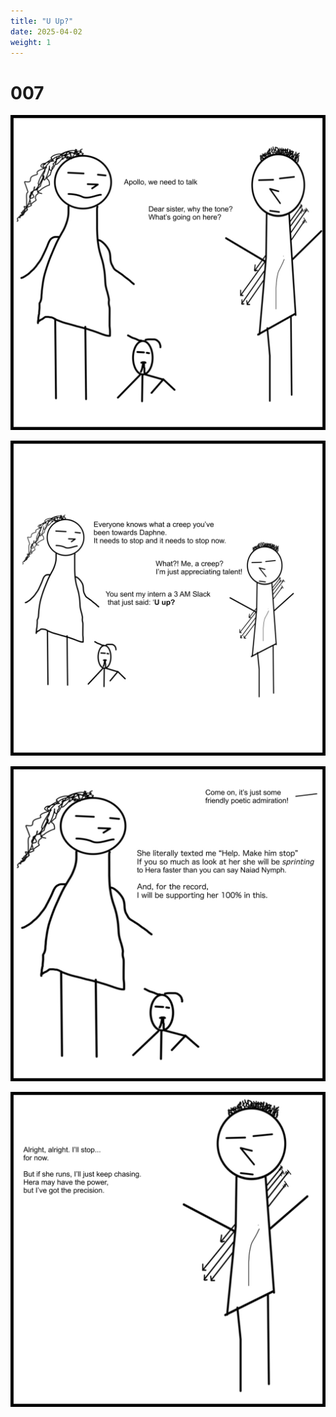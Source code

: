 ```yaml
---
title: "​U Up?"
date: 2025-04-02 
weight: 1
---
```


# 007


<img class = 'comic' src='/assets/cartoon/007/007-01.jpg'> <br />

<img class = 'comic' src='/assets/cartoon/007/007-02.jpg'> <br />

<img class = 'comic' src='/assets/cartoon/007/007-003.jpg'>  <br />

<img class = 'comic' src='/assets/cartoon/007/007-004.jpg'> 


